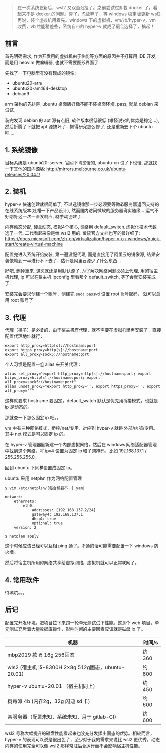 > 在一次系统更新后，wsl2 又双叒叕挂了。之前尝试过卸载 docker 了，看起来不是 docker 的问题。算了，先放弃了，等 windows 稳定版更新 wsl2 再说，装个虚拟机用着先。windows 下的虚拟机，vm/vb/hyper-v，vm 收费，vb 性能稍差些，系统自带的 hyper-v 就成了最佳选择了，搞起！

## 前言

首先明确需求, 作为开发用的虚拟机由于性能等方面的原因并不打算用 IDE 开发, 而是用 neovim 做编辑器, 也就不需要图形界面了.

先找了一下电脑里有没有现成的镜像:

- ubuntu20-arm
- ubuntu20-amd64-desktop
- debian9

arm 架构的先排除, ubuntu 桌面版好像不能不装桌面环境, pass, 就拿 debian 来试试.

装完发现 debian 的 apt 源有点旧, 软件版本很低很低 (难怪说它的优势是稳定...),
然后折腾了下就把 apt 源搞坏了...懒得研究怎么修了, 还是重新去下个 ubuntu 吧....




## 1. 系统镜像

目标系统是 ubuntu20-server, 官网下肯定慢的, ubuntu-cn 试了下也慢, 那就找一下其他的国内源咯: http://mirrors.melbourne.co.uk/ubuntu-releases/20.04.1/



## 2. 装机

hyper-v 快速创建就很简单了, 不过选镜像那一步必须要等微软服务器返回支持的在线系统版本(吐槽一下产品设计),
然而国内访问微软的服务器确实随缘... 运气不好刚好这一次一直没响应, 就手动创建了...

内存动态分配, 硬盘动态, 模拟4个核心, 网络用 default_switch, 虚拟化技术代数选了一代, 二代看起来像是给 wsl2 用的. 微软官方文档也写的很详细了: https://docs.microsoft.com/zh-cn/virtualization/hyper-v-on-windows/quick-start/create-virtual-machine



配置完进入系统开始安装, 第一遍没配代理, 而是直接用了阿里云的镜像源, 结果安装依赖到一半进行不下去了...估计是阿里云源少了什么东西...



好吧, 删掉重来. 这次就还是用默认源了, 为了解决网络问题必须上代理, 用的宿主机代理, ip 可以在宿主机 ipconfig 里看那个 default_switch, 等了会就安装完成了. 

安装完会要求创建一个账号，创建完 `sudo passwd` 设置 root 账号密码， 就可以启用 root 账号了



## 3. 代理

代理（梯子）是必备的，由于宿主机有代理，就不需要在虚拟机里再安装了，直接配置代理地址就行：

```shell
export http_proxy=http[s]://hostname:port
export https_proxy=http[s]://hostname:port
export all_proxy=sock5://hostname:port
```

个人习惯是配置一组 alias 来开关代理：

```shell
alias set_proxy="export http_proxy=http[s]://hostname:port; export https_proxy=http[s]://hostname:port; export all_proxy=sock5://hostname:port"
alias unset_proxy="export http_proxy=''; export https_proxy=''; export all_proxy=''"
```

这样就要求 hostname 要固定，default_switch 默认是优先用桥接模式，也就是 ip 是动态的。

那就查一下怎么固定 ip 吧。。

vm 中有三种网络模式，桥接/net/专用，对应到 hyper-v 就是 外部/内部/专用。其中 net 模式是可以固定 ip 的。

在 hyper-v 管理器里新建一个内部虚拟网络，然后在 windows 网络适配器管理中找到这个网络，将 ipv4 设置为固定 ip 和子网掩码，比如 192.168.137.1 / 255.255.255.0。

回到 ubuntu 下同样设置成固定 ip。

ubuntu 采用 netplan 作为网络配置管理

```shell
$ vim /etc/netplan/{每台机器不一}.yaml

network:
    ethernets:
        eth0:
            addresses: [192.168.137.2/24]
            gateway4: 192.168.137.1
            dhcp4: true
            optional: true
    version: 2

$ netplan apply
```

这个时候应该已经可以互相 ping 通了。不通的话可能需要配置一下 windows 防火墙。

然后将宿主机所用的网络共享给虚拟网络，虚拟机就可以正常联网了。



## 4. 常用软件

待填坑。。。



## 后记

配置完开发环境，把项目拉下来跑一轮单元测试试下性能。这是个 web 项目，单元测试充斥着大量数据库操作，影响时间的主要因素应该就是磁盘 io 了。

| 机器                                               | 时间/s |
| -------------------------------------------------- | ------ |
| mbp2019 款 i5 16g 256固态                          | 约 360 |
| wls2 (宿主机 i5-8300H 2×8g 512g固态，ubuntu-20.01) | 约 600 |
| hyper-v ubuntu-20.01 （宿主机同上）                | 约 450 |
| 树莓派 4b (内存2g，32g 闪迪 sd 卡)                 | 约 600 |
| 某服务器（配置未知，系统未知，用于 gitlab-CI）     | 约 600 |

wsl2 号称大幅提升的磁盘性能看起来也没充分发挥出固态的优势。相较而言，hyper-v 的表现可以说是很出色了，至少对于我的需求来说比 wsl2 更优秀，动态内存的使用完全可以像 wsl2 那样常驻后台运行而不会影响宿主机性能。

